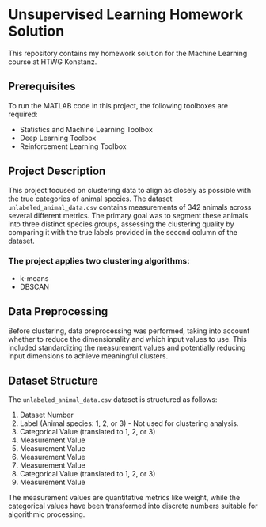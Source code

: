 # Unsupervised Learning Homework Solution

This repository contains my homework solution for the Machine Learning course at HTWG Konstanz.

## Prerequisites

To run the MATLAB code in this project, the following toolboxes are required:

-   Statistics and Machine Learning Toolbox
-   Deep Learning Toolbox
-   Reinforcement Learning Toolbox

## Project Description

This project focused on clustering data to align as closely as possible with the true categories of animal species. The dataset `unlabeled_animal_data.csv` contains measurements of 342 animals across several different metrics. The primary goal was to segment these animals into three distinct species groups, assessing the clustering quality by comparing it with the true labels provided in the second column of the dataset.

### The project applies two clustering algorithms:

-   k-means
-   DBSCAN

## Data Preprocessing

Before clustering, data preprocessing was performed, taking into account whether to reduce the dimensionality and which input values to use. This included standardizing the measurement values and potentially reducing input dimensions to achieve meaningful clusters.

## Dataset Structure

The `unlabeled_animal_data.csv` dataset is structured as follows:

1. Dataset Number
2. Label (Animal species: 1, 2, or 3) - Not used for clustering analysis.
3. Categorical Value (translated to 1, 2, or 3)
4. Measurement Value
5. Measurement Value
6. Measurement Value
7. Measurement Value
8. Categorical Value (translated to 1, 2, or 3)
9. Measurement Value

The measurement values are quantitative metrics like weight, while the categorical values have been transformed into discrete numbers suitable for algorithmic processing.
